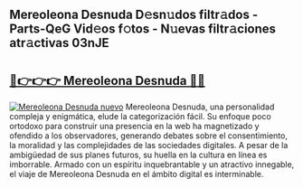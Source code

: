 ## Mereoleona Desnuda D𝚎sn𝚞dos filtr𝚊dos - Parts-QeG Vid𝚎os f𝚘tos - N𝚞evas filtr𝚊ciones atr𝚊ctivas 03nJE

# <h2><a href="http://mb1gvp4.tromn.icu/?c=Mereoleona+Desnuda">🔗👉👉👉 Mereoleona Desnuda 🔗🔗</a></h2>

[![Mereoleona Desnuda nuevo](https://i.imgur.com/pEAQMta.gif)](http://mb1gvp4.tromn.icu/?c=Mereoleona+Desnuda)
Mereoleona Desnuda, una personalidad compleja y enigmática, elude la categorización fácil. Su enfoque poco ortodoxo para construir una presencia en la web ha magnetizado y ofendido a los observadores, generando debates sobre el consentimiento, la moralidad y las complejidades de las sociedades digitales. A pesar de la ambigüedad de sus planes futuros, su huella en la cultura en línea es imborrable. Armado con un espíritu inquebrantable y un atractivo innegable, el viaje de Mereoleona Desnuda en el ámbito digital es interminable.
